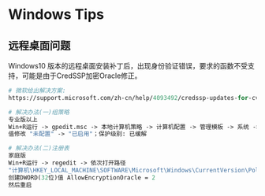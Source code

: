 # Windows Tips

## 远程桌面问题
Windows10 版本的远程桌面安装补丁后，出现身份验证错误，要求的函数不受支持，可能是由于CredSSP加密Oracle修正。
``` tcl
# 微软给出解决方案:
https://support.microsoft.com/zh-cn/help/4093492/credssp-updates-for-cve-2018-0886-march-13-2018

# 解决办法(一)组策略
专业版以上
Win+R运行 -> gpedit.msc -> 本地计算机策略 -> 计算机配置 -> 管理模板 -> 系统 -> 凭据分配 -> 加密Oracle修正
值修改 "未配置" -> "已启用"；保护级别: 已缓解

# 解决办法(二)注册表
家庭版
Win+R运行 -> regedit -> 依次打开路径
"计算机\HKEY_LOCAL_MACHINE\SOFTWARE\Microsoft\Windows\CurrentVersion\Policies\System\CredSSP\Parameters"
创建DWORD(32位)值 AllowEncryptionOracle = 2
然后重启
```